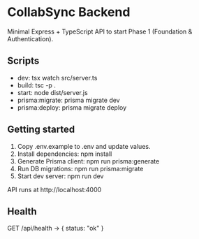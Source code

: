 # CollabSync Backend

Minimal Express + TypeScript API to start Phase 1 (Foundation & Authentication).

## Scripts
- dev: tsx watch src/server.ts
- build: tsc -p .
- start: node dist/server.js
- prisma:migrate: prisma migrate dev
- prisma:deploy: prisma migrate deploy

## Getting started
1. Copy .env.example to .env and update values.
2. Install dependencies:
   npm install
3. Generate Prisma client:
   npm run prisma:generate
4. Run DB migrations:
   npm run prisma:migrate
5. Start dev server:
   npm run dev

API runs at http://localhost:4000

## Health
GET /api/health -> { status: "ok" }

